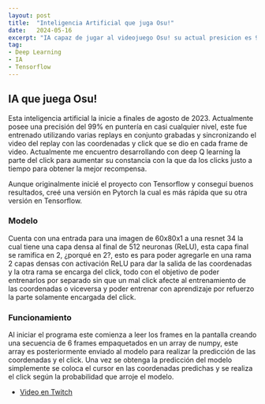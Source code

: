 ```yaml
---
layout: post
title:  "Inteligencia Artificial que juga Osu!"
date:   2024-05-16
excerpt: "IA capaz de jugar al videojuego Osu! su actual presicion es 99% punteria, 50% click"
tag:
- Deep Learning 
- IA
- Tensorflow
---
```


## IA que juega Osu!
Esta inteligencia artificial la inicie a finales de agosto de 2023. Actualmente posee una precisión del 99% en puntería en casi cualquier nivel, este fue entrenado utilizando varias replays en conjunto grabadas y sincronizando el video del replay con las coordenadas y click que se dio en cada frame de video. Actualmente me encuentro desarrollando con deep Q learning la parte del click para aumentar su constancia con la que da los clicks justo a tiempo para obtener la mejor recompensa.

Aunque originalmente inicié el proyecto con Tensorflow y conseguí buenos resultados, creé una versión en Pytorch la cual es más rápida que su otra versión en Tensorflow.

### Modelo
Cuenta con una entrada para una imagen de 60x80x1 a una resnet 34 la cual tiene una capa densa al final de 512 neuronas (ReLU), esta capa final se ramifica en 2, ¿porqué en 2?, esto es para poder agregarle en una rama 2 capas densas con activación ReLU para dar la salida de las coordenadas y la otra rama se encarga del click, todo con el objetivo de poder entrenarlos por separado sin que un mal click afecte al entrenamiento de las coordenadas o viceversa y poder entrenar con aprendizaje por refuerzo la parte solamente encargada del click.

### Funcionamiento
Al iniciar el programa este comienza a leer los frames en la pantalla creando una secuencia de 6 frames empaquetados en un array de numpy, este array es posteriormente enviado al modelo para realizar la predicción de las coordenadas y el click. Una vez se obtenga la predicción del modelo simplemente se coloca el cursor en las coordenadas predichas y se realiza el click según la probabilidad que arroje el modelo.

* <a href="https://clips.twitch.tv/ProudDignifiedDonkeyStrawBeary-DJJ4h0AaHFeaybmi">Video en Twitch</a>